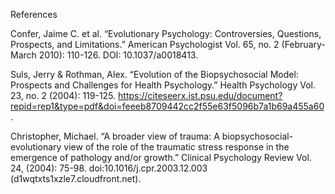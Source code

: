 References

Confer, Jaime C. et al. “Evolutionary Psychology: Controversies, Questions, Prospects, and Limitations.” American Psychologist Vol. 65, no. 2 (February-March 2010): 110-126. DOI: 10.1037/a0018413.

Suls, Jerry & Rothman, Alex. “Evolution of the Biopsychosocial Model: Prospects and Challenges for Health Psychology.” Health Psychology Vol. 23, no. 2 (2004): 119-125. https://citeseerx.ist.psu.edu/document?repid=rep1&type=pdf&doi=feeeb8709442cc2f55e63f5096b7a1b69a455a60.

Christopher, Michael. “A broader view of trauma: A biopsychosocial-evolutionary view of the role of the traumatic stress response in the emergence of pathology and/or growth.” Clinical Psychology Review Vol. 24, (2004): 75-98. doi:10.1016/j.cpr.2003.12.003 (d1wqtxts1xzle7.cloudfront.net).

